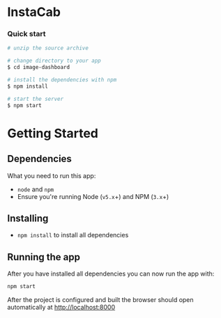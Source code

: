 # InstaCab

### Quick start

```bash
# unzip the source archive

# change directory to your app
$ cd image-dashboard

# install the dependencies with npm
$ npm install

# start the server
$ npm start
```

# Getting Started

## Dependencies

What you need to run this app:
* `node` and `npm`
* Ensure you're running Node (`v5.x`+) and NPM (`3.x`+)

## Installing

* `npm install` to install all dependencies

## Running the app

After you have installed all dependencies you can now run the app with:
```bash
npm start
```

After the project is configured and built the browser should open automatically at 
[http://localhost:8000](http://localhost:8000)
